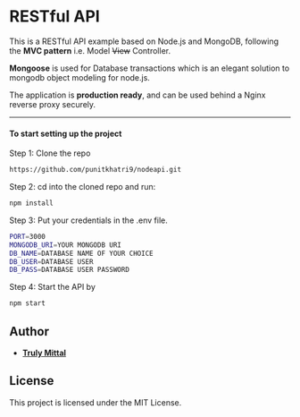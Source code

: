 # RESTful API

This is a RESTful API example based on Node.js and MongoDB, following the **MVC pattern** i.e. Model ~~View~~ Controller.

**Mongoose** is used for Database transactions which is an elegant solution to mongodb object modeling for node.js.

The application is **production ready**, and can be used behind a Nginx reverse proxy securely.

---

#### To start setting up the project

Step 1: Clone the repo

```bash
https://github.com/punitkhatri9/nodeapi.git
```

Step 2: cd into the cloned repo and run:

```bash
npm install
```

Step 3: Put your credentials in the .env file.

```bash
PORT=3000
MONGODB_URI=YOUR MONGODB URI
DB_NAME=DATABASE NAME OF YOUR CHOICE
DB_USER=DATABASE USER
DB_PASS=DATABASE USER PASSWORD 
```

Step 4: Start the API by

```bash
npm start
```

## Author

- [**Truly Mittal**](https://trulymittal.com)

## License

This project is licensed under the MIT License.
